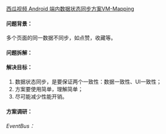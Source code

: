 [西瓜视频 Android 端内数据状态同步方案VM-Mapping](https://mp.weixin.qq.com/s/rutSv-Rb1Y9xK2FPoSeeVw)

#### 问题背景：
多个页面的同一数据不同步，如点赞，收藏等。

#### 问题拆解：


#### 解决目标：
1. 数据状态同步，是要保证两个一致性：数据一致性、UI一致性；
2. 方案要使用简单，理解简单；
3. 尽可能减少性能开销。

#### 方案调研：

###### EventBus：

